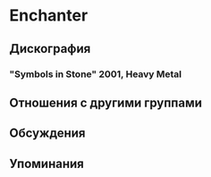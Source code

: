 # Enchanter



## Дискография

### "Symbols in Stone" 2001, Heavy Metal




## Отношения с другими группами


## Обсуждения


## Упоминания


